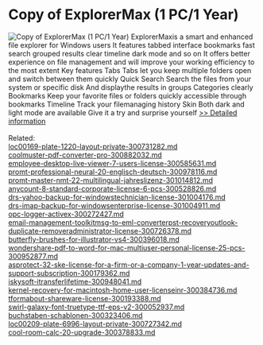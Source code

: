 # Copy of ExplorerMax (1 PC/1 Year)
![Copy of ExplorerMax (1 PC/1 Year)](https://mycommerce.akamaized.net/api/pimages/P301016826/BIG/301016826.PNG)
ExplorerMaxis a smart and enhanced file explorer for Windows users It features tabbed interface bookmarks fast search grouped results clear timeline dark mode and so on It offers better experience on file management and will improve your working efficiency to the most extent
Key features
Tabs Tabs let you keep multiple folders open and switch between them quickly
Quick Search Search the files from your system or specific disk And displaythe results in groups Categories clearly
Bookmarks Keep your favorite files or folders quickly accessible through bookmarks
Timeline Track your filemanaging history
Skin Both dark and light mode are available
Give it a try and surprise yourself
[>> Detailed information](https://secure.shareit.com/shareit/product.html?productid=301016826&affiliateid=200057808)<br/><br/>Related:
<br />[loc00169-plate-1220-layout-private-300731282.md](https://github.com/downloadplanet/downloadplanet/blob/main/loc00169-plate-1220-layout-private-300731282.md)<br />[coolmuster-pdf-converter-pro-300882032.md](https://github.com/downloadplanet/downloadplanet/blob/main/coolmuster-pdf-converter-pro-300882032.md)<br />[employee-desktop-live-viewer-7-users-license-300585631.md](https://github.com/downloadplanet/downloadplanet/blob/main/employee-desktop-live-viewer-7-users-license-300585631.md)<br />[promt-professional-neural-20-englisch-deutsch-300978116.md](https://github.com/downloadplanet/downloadplanet/blob/main/promt-professional-neural-20-englisch-deutsch-300978116.md)<br />[promt-master-nmt-22-multilingual-jahreslizenz-301014812.md](https://github.com/downloadplanet/downloadplanet/blob/main/promt-master-nmt-22-multilingual-jahreslizenz-301014812.md)<br />[anycount-8-standard-corporate-license-6-pcs-300528826.md](https://github.com/downloadplanet/downloadplanet/blob/main/anycount-8-standard-corporate-license-6-pcs-300528826.md)<br />[drs-yahoo-backup-for-windowstechnician-license-301004176.md](https://github.com/downloadplanet/downloadplanet/blob/main/drs-yahoo-backup-for-windowstechnician-license-301004176.md)<br />[drs-imap-backup-for-windowsenterprise-license-301004911.md](https://github.com/downloadplanet/downloadplanet/blob/main/drs-imap-backup-for-windowsenterprise-license-301004911.md)<br />[opc-logger-activex-300272427.md](https://github.com/downloadplanet/downloadplanet/blob/main/opc-logger-activex-300272427.md)<br />[email-management-toolkitmsg-to-eml-converterpst-recoveryoutlook-duplicate-removeradministrator-license-300726378.md](https://github.com/downloadplanet/downloadplanet/blob/main/email-management-toolkitmsg-to-eml-converterpst-recoveryoutlook-duplicate-removeradministrator-license-300726378.md)<br />[butterfly-brushes-for-illustrator-vs4-300396018.md](https://github.com/downloadplanet/downloadplanet/blob/main/butterfly-brushes-for-illustrator-vs4-300396018.md)<br />[wondershare-pdf-to-word-for-mac-multiuser-personal-license-25-pcs-300952877.md](https://github.com/downloadplanet/downloadplanet/blob/main/wondershare-pdf-to-word-for-mac-multiuser-personal-license-25-pcs-300952877.md)<br />[asprotect-32-ske-license-for-a-firm-or-a-company-1-year-updates-and-support-subscription-300179362.md](https://github.com/downloadplanet/downloadplanet/blob/main/asprotect-32-ske-license-for-a-firm-or-a-company-1-year-updates-and-support-subscription-300179362.md)<br />[iskysoft-itransferlifetime-300948041.md](https://github.com/downloadplanet/downloadplanet/blob/main/iskysoft-itransferlifetime-300948041.md)<br />[kernel-recovery-for-macintosh-home-user-licenseinr-300384736.md](https://github.com/downloadplanet/downloadplanet/blob/main/kernel-recovery-for-macintosh-home-user-licenseinr-300384736.md)<br />[tformabout-shareware-license-300193388.md](https://github.com/downloadplanet/downloadplanet/blob/main/tformabout-shareware-license-300193388.md)<br />[swirl-galaxy-font-truetype-ttf-eps-v2-300052937.md](https://github.com/downloadplanet/downloadplanet/blob/main/swirl-galaxy-font-truetype-ttf-eps-v2-300052937.md)<br />[buchstaben-schablonen-300323406.md](https://github.com/downloadplanet/downloadplanet/blob/main/buchstaben-schablonen-300323406.md)<br />[loc00209-plate-6996-layout-private-300727342.md](https://github.com/downloadplanet/downloadplanet/blob/main/loc00209-plate-6996-layout-private-300727342.md)<br />[cool-room-calc-20-upgrade-300378833.md](https://github.com/downloadplanet/downloadplanet/blob/main/cool-room-calc-20-upgrade-300378833.md)